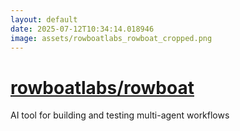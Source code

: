 ```yaml
---
layout: default
date: 2025-07-12T10:34:14.018946
image: assets/rowboatlabs_rowboat_cropped.png
---
```


# [rowboatlabs/rowboat](https://github.com/rowboatlabs/rowboat)

AI tool for building and testing multi-agent workflows
